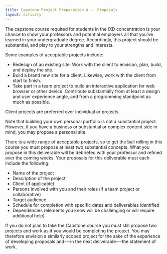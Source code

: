 ```yaml
---
title: Capstone Project Preparation A -- Proposals
layout: activity
---
```


The capstone course required for students in the IXD concentration is your chance to show your professors and potential employers all that you've learned in your undergraduate degree. Accordingly, this project should be substantial, and play to your strengths and interests.

Some examples of acceptable projects include:

* Redesign of an existing site. Work with the client to envision, plan, build, and deploy the site.
* Build a brand new site for a client. Likewise, work with the client from start to finish.
* Take part in a team project to build an interactive application for web browser or other device. Contribute substantially from at least a design and user experience angle, and from a programming standpoint as much as possible.

Client projects are preferred over individual or projects.

Note that building your own personal portfolio is not a substantial project. However, if you have a business or substantial or complex content side in mind, you may propose a personal site.

There is a wide range of acceptable projects, so to get the ball rolling in this course you must propose at least two substantial concepts. What you propose in this deliverable will be debriefed with your professor and refined over the coming weeks. Your proposals for this deliverable must each include the following:

* Name of the project
* Description of the project
* Client (if applicable)
* Persons involved with you and their roles (if a team project or collaborative)
* Target audience
* Schedule for completion with specific dates and deliverables identified
* Dependencies (elements you know will be challenging or will require additional help)

If you do not plan to take the Capstone course you must still propose two projects and work as if you would be completing the project. You may therefore envision a similarly scoped project for the sake of the experience of developing proposals and---in the next deliverable---the statement of work. 
